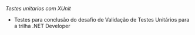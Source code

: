 *Testes unitarios com XUnit*
- Testes para conclusão do desafio de Validação de Testes Unitários para a trilha .NET Developer
